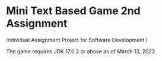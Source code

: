 # Mini Text Based Game 2nd Assignment
Individual Assignment Project for Software Development I 

The game requires JDK 17.0.2 or above as of March 13, 2022.
